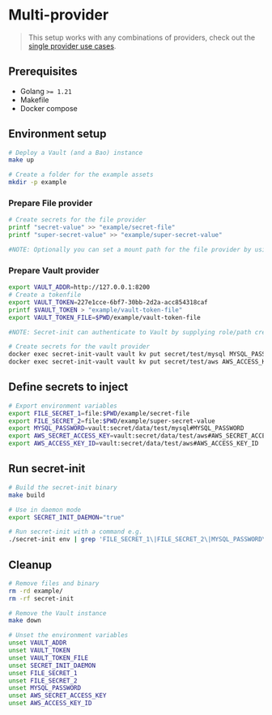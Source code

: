 # Multi-provider

> This setup works with any combinations of providers, check out the [single provider use cases](README.md).

## Prerequisites

- Golang `>= 1.21`
- Makefile
- Docker compose

## Environment setup

```bash
# Deploy a Vault (and a Bao) instance
make up
```

```bash
# Create a folder for the example assets
mkdir -p example
```

### Prepare File provider

```bash
# Create secrets for the file provider
printf "secret-value" >> "example/secret-file"
printf "super-secret-value" >> "example/super-secret-value"

#NOTE: Optionally you can set a mount path for the file provider by using the FILE_MOUNT_PATH environment variable.
```

### Prepare Vault provider

```bash
export VAULT_ADDR=http://127.0.0.1:8200
# Create a tokenfile
export VAULT_TOKEN=227e1cce-6bf7-30bb-2d2a-acc854318caf
printf $VAULT_TOKEN > "example/vault-token-file"
export VAULT_TOKEN_FILE=$PWD/example/vault-token-file

#NOTE: Secret-init can authenticate to Vault by supplying role/path credentials.

# Create secrets for the vault provider
docker exec secret-init-vault vault kv put secret/test/mysql MYSQL_PASSWORD=3xtr3ms3cr3t
docker exec secret-init-vault vault kv put secret/test/aws AWS_ACCESS_KEY_ID=secretId AWS_SECRET_ACCESS_KEY=s3cr3t
```

## Define secrets to inject

```bash
# Export environment variables
export FILE_SECRET_1=file:$PWD/example/secret-file
export FILE_SECRET_2=file:$PWD/example/super-secret-value
export MYSQL_PASSWORD=vault:secret/data/test/mysql#MYSQL_PASSWORD
export AWS_SECRET_ACCESS_KEY=vault:secret/data/test/aws#AWS_SECRET_ACCESS_KEY
export AWS_ACCESS_KEY_ID=vault:secret/data/test/aws#AWS_ACCESS_KEY_ID
```

## Run secret-init

```bash
# Build the secret-init binary
make build

# Use in daemon mode
export SECRET_INIT_DAEMON="true"

# Run secret-init with a command e.g.
./secret-init env | grep 'FILE_SECRET_1\|FILE_SECRET_2\|MYSQL_PASSWORD\|AWS_SECRET_ACCESS_KEY\|AWS_ACCESS_KEY_ID'
```

## Cleanup

```bash
# Remove files and binary
rm -rd example/
rm -rf secret-init

# Remove the Vault instance
make down

# Unset the environment variables
unset VAULT_ADDR
unset VAULT_TOKEN
unset VAULT_TOKEN_FILE
unset SECRET_INIT_DAEMON
unset FILE_SECRET_1
unset FILE_SECRET_2
unset MYSQL_PASSWORD
unset AWS_SECRET_ACCESS_KEY
unset AWS_ACCESS_KEY_ID
```
